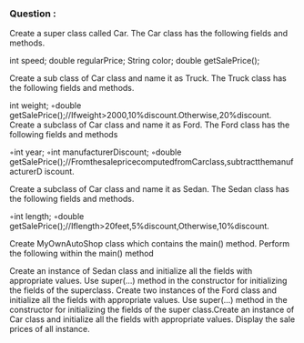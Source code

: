 <h3>Question :</h3>
Create a super class called Car. The Car class has the following fields and methods.

int speed;
double regularPrice;
String color;
double getSalePrice();

Create a sub class of Car class and name it as Truck. The Truck class has the following fields and methods.

int weight;
◦double getSalePrice();//Ifweight>2000,10%discount.Otherwise,20%discount.
Create a subclass of Car class and name it as Ford. The Ford class has the following fields and methods

◦int year;
◦int manufacturerDiscount;
◦double
getSalePrice();//FromthesalepricecomputedfromCarclass,subtractthemanufacturerD
iscount.

Create a subclass of Car class and name it as Sedan. The Sedan class has the following fields and
methods.

◦int length;
◦double getSalePrice();//Iflength>20feet,5%discount,Otherwise,10%discount.

Create MyOwnAutoShop class which contains the main() method. Perform the following within the main() method 

Create an instance of Sedan class and initialize all the fields with appropriate values. Use super(...) method in the constructor for initializing the fields of the superclass. Create two instances of the Ford class and initialize all the fields with appropriate values. Use
super(...) method in the constructor for initializing the fields of the super class.Create an instance of Car class and initialize all the fields with appropriate values. Display the sale prices of all instance.
